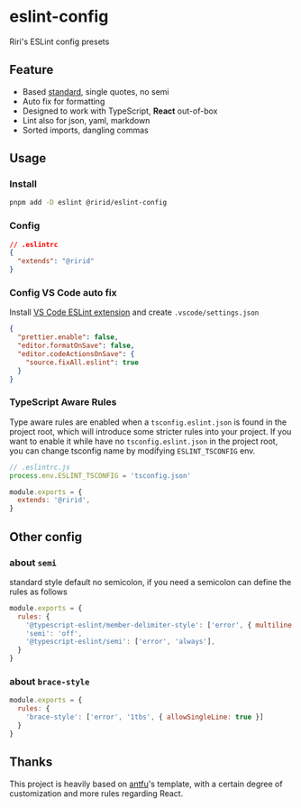 # eslint-config
Riri's ESLint config presets

## Feature

- Based [standard](https://github.com/standard/eslint-config-standard), single quotes, no semi
- Auto fix for formatting
- Designed to work with TypeScript, **React** out-of-box
- Lint also for json, yaml, markdown
- Sorted imports, dangling commas

## Usage

### Install

```bash
pnpm add -D eslint @ririd/eslint-config
```

### Config

```json
// .eslintrc
{
  "extends": "@ririd"
}
```

### Config VS Code auto fix

Install [VS Code ESLint extension](https://marketplace.visualstudio.com/items?itemName=dbaeumer.vscode-eslint) and create `.vscode/settings.json`

```json
{
  "prettier.enable": false,
  "editor.formatOnSave": false,
  "editor.codeActionsOnSave": {
    "source.fixAll.eslint": true
  }
}
```

### TypeScript Aware Rules

Type aware rules are enabled when a `tsconfig.eslint.json` is found in the project root, which will introduce some stricter rules into your project. If you want to enable it while have no `tsconfig.eslint.json` in the project root, you can change tsconfig name by modifying `ESLINT_TSCONFIG` env. 

```js
// .eslintrc.js
process.env.ESLINT_TSCONFIG = 'tsconfig.json'

module.exports = {
  extends: '@ririd',
}
```

## Other config

### about `semi`

standard style default no semicolon, if you need a semicolon can define the rules as follows

```js
module.exports = {
  rules: {
    '@typescript-eslint/member-delimiter-style': ['error', { multiline: { delimiter: 'semi', requireLast: ture } }],
    'semi': 'off',
    '@typescript-eslint/semi': ['error', 'always'],
  }
}
```

### about `brace-style`

```js
module.exports = {
  rules: {
    'brace-style': ['error', '1tbs', { allowSingleLine: true }]
  }
}
```

## Thanks 

This project is heavily based on [antfu](https://github.com/antfu/)'s template, with a certain degree of customization and more rules regarding React.
